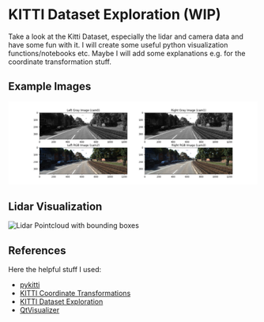 # KITTI Dataset Exploration (WIP)

Take a look at the Kitti Dataset, especially the lidar and camera data and have some fun with it. I will create some useful python visualization functions/notebooks etc. Maybe I will add some explanations e.g. for the coordinate transformation stuff.

## Example Images

![Four camera plots](assets/images.png)

## Lidar Visualization

![Lidar Pointcloud with bounding boxes](assets/pcl_data.gif)

## References 

Here the helpful stuff I used:

* [pykitti](https://github.com/utiasSTARS/pykitti)
* [KITTI Coordinate Transformations](https://towardsdatascience.com/kitti-coordinate-transformations-125094cd42fb)
* [KITTI Dataset Exploration](https://github.com/navoshta/KITTI-Dataset)
* [QtVisualizer](https://github.com/MarkMuth/QtKittiVisualizer)
